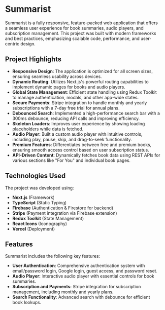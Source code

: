 # Summarist

Summarist is a fully responsive, feature-packed web application that offers a seamless user experience for book summaries, audio players, and subscription management. This project was built with modern frameworks and best practices, emphasizing scalable code, performance, and user-centric design.

## Project Highlights
- **Responsive Design**: The application is optimized for all screen sizes, ensuring seamless usability across devices.
- **Dynamic Routing**: Utilizes Next.js's powerful routing capabilities to implement dynamic pages for books and audio players.
- **Global State Management**: Efficient state handling using Redux Toolkit to manage authentication, modals, and other app-wide states.
- **Secure Payments**: Stripe integration to handle monthly and yearly subscriptions with a 7-day free trial for annual plans.
- **Debounced Search**: Implemented a high-performance search bar with a 300ms debounce, reducing API calls and improving efficiency.
- **Skeleton Loaders**: Improves user experience by showing loading placeholders while data is fetched.
- **Audio Player**: Built a custom audio player with intuitive controls, including play, pause, skip, and drag-to-seek functionality.
- **Premium Features**: Differentiates between free and premium books, ensuring smooth access control based on user subscription status.
- **API-Driven Content**: Dynamically fetches book data using REST APIs for various sections like "For You" and individual book pages.

## Technologies Used
The project was developed using:
- **Next.js** (Framework)
- **TypeScript** (Static Typing)
- **Firebase** (Authentication & Firestore for backend)
- **Stripe** (Payment integration via Firebase extension)
- **Redux Toolkit** (State Management)
- **React Icons** (Iconography)
- **Vercel** (Deployment)

## Features
Summarist includes the following key features:
- **User Authentication**: Comprehensive authentication system with email/password login, Google login, guest access, and password reset.
- **Audio Player**: Interactive audio player with essential controls for book summaries.
- **Subscription and Payments**: Stripe integration for subscription management, including monthly and yearly plans.
- **Search Functionality**: Advanced search with debounce for efficient book lookups.

